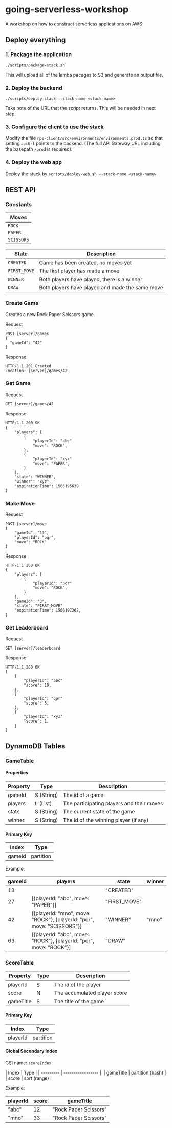 # going-serverless-workshop
A workshop on how to construct serverless applications on AWS

## Deploy everything

### 1. Package the application

```
./scripts/package-stack.sh 
```

This will upload all of the lamba pacages to S3 and generate an output file.

### 2. Deploy the backend

```
./scripts/deploy-stack --stack-name <stack-name>
```

Take note of the URL that the script returns. This will be needed in next step.

### 3. Configure the client to use the stack

Modify the file `rps-client/src/environments/environments.prod.ts` so that setting `apiUrl` points to the backend. (The full API Gateway URL including the basepath `/prod` is required).

### 4. Deploy the web app

Deploy the stack by `scripts/deploy-web.sh --stack-name <stack-name>`

## REST API

### Constants

| Moves         |
|---------------|
| `ROCK`         |
| `PAPER`       |
| `SCISSORS`    |


| State         | Description                                       |
|---------------|-------------------------------------------------- |
| `CREATED`     | Game has been created, no moves yet               |
| `FIRST_MOVE`  | The first player has made a move                  |
| `WINNER`      | Both players have played, there is a winner       |
| `DRAW`        | Both players have played and made the same move   |

### Create Game

Creates a new Rock Paper Scissors game. 

Request
```
POST [server]/games
{
  "gameId": "42"
}
```
Response
```
HTTP/1.1 201 Created
Location: [server]/games/42
```


### Get Game


Request
```
GET [server]/games/42
```
Response
```
HTTP/1.1 200 OK
{
    "players": [
        {
            "playerId": "abc"
            "move": "ROCK",
        },
        {
            "playerId": "xyz"
            "move": "PAPER",
        }
    ],
    "state": "WINNER",
    "winner": "xyz",
    "expirationTime": 1506195639
}
```


### Make Move

Request
```
POST [server]/move
{
    "gameId": "13",
    "playerId": "pqr",
    "move": "ROCK"
}
```
Response
```
HTTP/1.1 200 OK
{
    "players": [
        {
            "playerId": "pqr"
            "move": "ROCK",
        }
    ],
    "gameId": "3",
    "state": "FIRST_MOVE"
    "expirationTime": 1506197262,
}
```


### Get Leaderboard

Request
```
GET [server]/leaderboard
```
Response
```
HTTP/1.1 200 OK
[
    {
        "playerId": "abc"
        "score": 10,
    },
    {
        "playerId": "qpr"
        "score": 5,
    },
    {
        "playerId": "xyz"
        "score": 1,
    }
]
```


## DynamoDB Tables

### GameTable

#### Properties

| Property  | Type              | Description                               |
|-----------|------------------ | ----------------------------------------- |
| gameId    | S (String)        | The id of a game                          |
| players   | L (List)          | The participating players and their moves |
| state     | S (String)        | The current state of the game             |
| winner    | S (String)        | The id of the winning player (if any)     |



#### Primary Key 

| Index     | Type      |
| --------- | --------- |
| gameId    | partition |

Example:

| gameId    | players                                                                   | state         | winner    |
|-----------|-------------------------------------------------------------------------- | ------------- | --------- |
| 13        |                                                                           | "CREATED"     |           |
| 27        | [{playerId: "abc", move: "PAPER"}]                                        | "FIRST_MOVE"  |           |
| 42        | [{playerId: "mno", move: "ROCK"}, {playerId: "pqr", move: "SCISSORS"}]    | "WINNER"      | "mno"     |
| 63        | [{playerId: "abc", move: "ROCK"}, {playerId: "pqr", move: "ROCK"}]        | "DRAW"        |           |


### ScoreTable

| Property  | Type  | Description                   |
|-----------|-------|------------------------------ |
| playerId  | S     | The id of the player          |
| score     | N     | The accumulated player score  |
| gameTitle | S     | The title of the game         |


#### Primary Key

| Index     | Type      |
| --------- | --------- |
| playerId  | partition |


#### Global Secondary Index

GSI name: `scoreIndex`

| Index     | Type              |
| --------- | ----------------- | 
| gameTitle | partition (hash)  |
| score     | sort (range)      |

Example:

| playerId  | score     | gameTitle             |
|-----------|---------- | --------------------- |
| "abc"     | 12        | "Rock Paper Scissors" |
| "mno"     | 33        | "Rock Paper Scissors" |